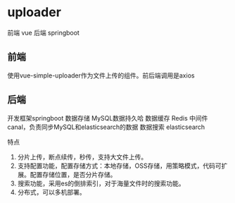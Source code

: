 # uploader

前端 vue
后端 springboot

## 前端
使用vue-simple-uploader作为文件上传的组件。前后端调用是axios

## 后端

开发框架springboot
数据存储 MySQL数据持久哈
数据缓存 Redis
中间件 canal，负责同步MySQL和elasticsearch的数据
数据搜索 elasticsearch


特点
1. 分片上传，断点续传，秒传，支持大文件上传。
2. 支持配置功能，配置存储方式：本地存储，OSS存储，用策略模式，代码可扩展。配置存储位置，是否分片存储。
3. 搜索功能，采用es的倒排索引，对于海量文件时的搜索功能。
4. 分布式，可以多机部署。
